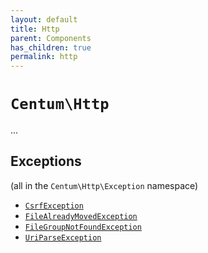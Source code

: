 ```yaml
---
layout: default
title: Http
parent: Components
has_children: true
permalink: http
---
```




# `Centum\Http`

...



## Exceptions

(all in the `Centum\Http\Exception` namespace)

- [`CsrfException`](https://github.com/SidRoberts/centum/blob/development/src/Http/Exception/CsrfException.php)
- [`FileAlreadyMovedException`](https://github.com/SidRoberts/centum/blob/development/src/Http/Exception/FileAlreadyMovedException.php)
- [`FileGroupNotFoundException`](https://github.com/SidRoberts/centum/blob/development/src/Http/Exception/FileGroupNotFoundException.php)
- [`UriParseException`](https://github.com/SidRoberts/centum/blob/development/src/Http/Exception/UriParseException.php)
